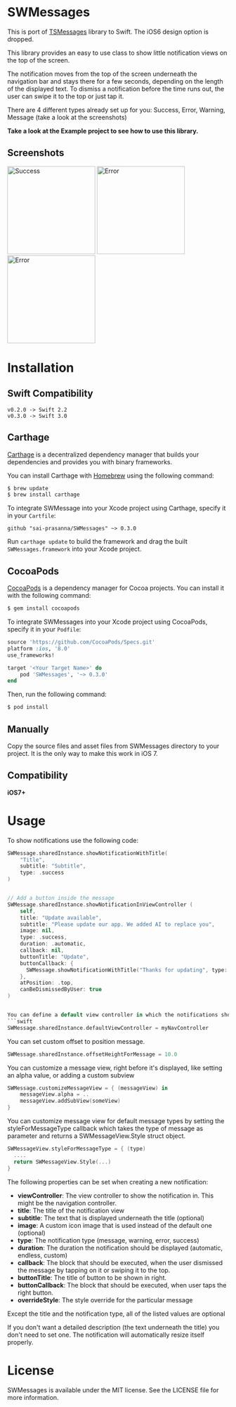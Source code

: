 SWMessages
==========
This is port of [TSMessages](https://github.com/KrauseFx/TSMessages) library to Swift. The iOS6 design option is dropped.

This library provides an easy to use class to show little notification views on the top of the screen.

The notification moves from the top of the screen underneath the navigation bar and stays there for a few seconds, depending on the length of the displayed text. To dismiss a notification before the time runs out, the user can swipe it to the top or just tap it.

There are 4 different types already set up for you: Success, Error, Warning, Message (take a look at the screenshots)

**Take a look at the Example project to see how to use this library.** 

## Screenshots

<img src="http://i.imgur.com/ENNJ4Ey.png" alt="Success" width="200px" />
<img src="http://i.imgur.com/RL2R48J.png" alt="Error" width="200px"/>
<img src="http://i.imgur.com/4ex1Mky.png" alt="Error" width="200px"/>

# Installation

## Swift Compatibility

    v0.2.0 -> Swift 2.2
    v0.3.0 -> Swift 3.0

## Carthage
[Carthage](https://github.com/Carthage/Carthage) is a decentralized dependency manager that builds your dependencies and provides you with binary frameworks.

You can install Carthage with [Homebrew](http://brew.sh/) using the following command:

```bash
$ brew update
$ brew install carthage
```

To integrate SWMessage into your Xcode project using Carthage, specify it in your `Cartfile`:

```ogdl
github "sai-prasanna/SWMessages" ~> 0.3.0
```

Run `carthage update` to build the framework and drag the built `SWMessages.framework` into your Xcode project.

## CocoaPods

[CocoaPods](http://cocoapods.org) is a dependency manager for Cocoa projects. You can install it with the following command:

```bash
$ gem install cocoapods
```

To integrate SWMessages into your Xcode project using CocoaPods, specify it in your `Podfile`:

```ruby
source 'https://github.com/CocoaPods/Specs.git'
platform :ios, '8.0'
use_frameworks!

target '<Your Target Name>' do
    pod 'SWMessages', '~> 0.3.0'
end
```

Then, run the following command:

```bash
$ pod install
```

## Manually
Copy the source files and asset files from SWMessages directory to your project. It is the only way to make this work in iOS 7.

## Compatibility

**iOS7+**

# Usage

To show notifications use the following code:

```swift
SWMessage.sharedInstance.showNotificationWithTitle(
    "Title",
    subtitle: "Subtitle",
    type: .success
)


// Add a button inside the message
SWMessage.sharedInstance.showNotificationInViewController (
    self,
    title: "Update available",
    subtitle: "Please update our app. We added AI to replace you",
    image: nil,
    type: .success,
    duration: .automatic,
    callback: nil,
    buttonTitle: "Update",
    buttonCallback: { 
      SWMessage.showNotificationWithTitle("Thanks for updating", type: .success)
    },
    atPosition: .top,
    canBeDismissedByUser: true 
)


You can define a default view controller in which the notifications should be displayed:
```swift
SWMessage.sharedInstance.defaultViewController = myNavController
```

You can set custom offset to position message.

```swift
SWMessage.sharedInstance.offsetHeightForMessage = 10.0
```

You can customize a message view, right before it's displayed, like setting an alpha value, or adding a custom subview
```swift
SWMessage.customizeMessageView = { (messageView) in 
    messageView.alpha = ..
    messageView.addSubView(someView)
}
```

You can customize message view for default message types by setting the styleForMessageType callback which takes
the type of message as parameter and returns a SWMessageView.Style struct object.
```swift
SWMessageView.styleForMessageType = { (type)
  ....
  return SWMessageView.Style(...)
}
```



The following properties can be set when creating a new notification:

* **viewController**: The view controller to show the notification in. This might be the navigation controller.
* **title**: The title of the notification view
* **subtitle**: The text that is displayed underneath the title (optional)
* **image**: A custom icon image that is used instead of the default one (optional)
* **type**: The notification type (message, warning, error, success)
* **duration**: The duration the notification should be displayed (automatic, endless, custom)
* **callback**: The block that should be executed, when the user dismissed the message by tapping on it or swiping it to the top.
* **buttonTitle**: The title of button to be shown in right.
* **buttonCallback**: The block that should be executed, when user taps the right button.
* **overrideStyle**: The style override for the particular message

Except the title and the notification type, all of the listed values are optional

If you don't want a detailed description (the text underneath the title) you don't need to set one. The notification will automatically resize itself properly. 


# License
SWMessages is available under the MIT license. See the LICENSE file for more information.
